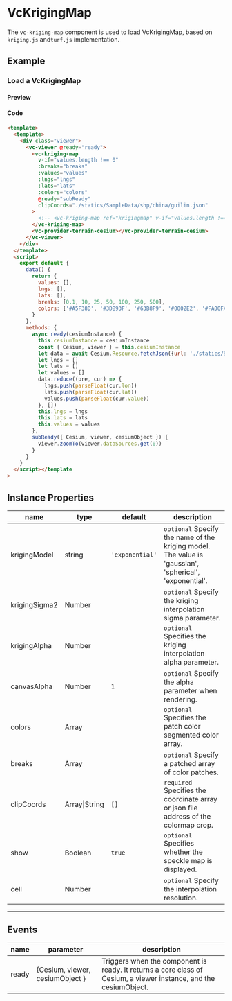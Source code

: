 # VcKrigingMap

The `vc-kriging-map` component is used to load VcKrigingMap, based on `kriging.js` and`turf.js` implementation.

## Example

### Load a VcKrigingMap

#### Preview

<doc-preview>
  <template>
    <div class="viewer">
      <vc-viewer @ready="ready">
        <vc-kriging-map v-if="values.length !== 0" :breaks="breaks" :values="values" :lngs="lngs" :lats="lats" :colors="colors" @ready="subReady" clipCoords="./statics/SampleData/shp/china/guilin.json">
        </vc-kriging-map>
        <vc-provider-terrain-cesium></vc-provider-terrain-cesium>
      </vc-viewer>
    </div>
  </template>
  <script>
    export default {
      data () {
        return {
          values: [],
          lngs: [],
          lats: [],
          breaks: [0.1, 10, 25, 50, 100, 250, 500],
          colors: ["#A5F38D", "#3DB93F", '#63B8F9', "#0002E2", "#FA00FA", "#7F0140"]
        }
      },
      methods: {
        async ready (cesiumInstance) {
          this.cesiumInstance = cesiumInstance
          const {Cesium, viewer} = this.cesiumInstance
          let data = await Cesium.Resource.fetchJson({url: './statics/SampleData/weather/precipitation/guilin.json'})
          let lngs = []
          let lats = []
          let values = []
          data.reduce((pre, cur) => {
            lngs.push(parseFloat(cur.lon))
            lats.push(parseFloat(cur.lat))
            values.push(parseFloat(cur.value))
          }, [])
          this.lngs = lngs
          this.lats = lats
          this.values = values
        },
        subReady ({ Cesium, viewer, cesiumObject }) {
          viewer.zoomTo(viewer.dataSources.get(0))
        }
      }
    }
  </script>
</doc-preview>

#### Code

```html
<template>
  <template>
    <div class="viewer">
      <vc-viewer @ready="ready">
        <vc-kriging-map
          v-if="values.length !== 0"
          :breaks="breaks"
          :values="values"
          :lngs="lngs"
          :lats="lats"
          :colors="colors"
          @ready="subReady"
          clipCoords="./statics/SampleData/shp/china/guilin.json"
        >
          <!-- <vc-kriging-map ref="krigingmap" v-if="values.length !== 0" :breaks="breaks" :values="values" :lngs="lngs" :lats="lats" :colors="colors"      @ready="subReady" :clipCoords="[109.61826, 24.25883, 111.49207, 26.38528]"> -->
        </vc-kriging-map>
        <vc-provider-terrain-cesium></vc-provider-terrain-cesium>
      </vc-viewer>
    </div>
  </template>
  <script>
    export default {
      data() {
        return {
          values: [],
          lngs: [],
          lats: [],
          breaks: [0.1, 10, 25, 50, 100, 250, 500],
          colors: ['#A5F38D', '#3DB93F', '#63B8F9', '#0002E2', '#FA00FA', '#7F0140']
        }
      },
      methods: {
        async ready(cesiumInstance) {
          this.cesiumInstance = cesiumInstance
          const { Cesium, viewer } = this.cesiumInstance
          let data = await Cesium.Resource.fetchJson({url: './statics/SampleData/weather/precipitation/guilin.json'})
          let lngs = []
          let lats = []
          let values = []
          data.reduce((pre, cur) => {
            lngs.push(parseFloat(cur.lon))
            lats.push(parseFloat(cur.lat))
            values.push(parseFloat(cur.value))
          }, [])
          this.lngs = lngs
          this.lats = lats
          this.values = values
        },
        subReady({ Cesium, viewer, cesiumObject }) {
          viewer.zoomTo(viewer.dataSources.get(0))
        }
      }
    }
  </script></template
>
```

## Instance Properties

| name          | type          | default         | description                                                                                            |
| ------------- | ------------- | --------------- | ------------------------------------------------------------------------------------------------------ |
| krigingModel  | string        | `'exponential'` | `optional` Specify the name of the kriging model. The value is 'gaussian', 'spherical', 'exponential'. |
| krigingSigma2 | Number        |                 | `optional` Specify the kriging interpolation sigma parameter.                                          |
| krigingAlpha  | Number        |                 | `optional` Specifies the kriging interpolation alpha parameter.                                        |
| canvasAlpha   | Number        | `1`             | `optional` Specify the alpha parameter when rendering.                                                 |
| colors        | Array         |                 | `optional` Specifies the patch color segmented color array.                                            |
| breaks        | Array         |                 | `optional` Specify a patched array of color patches.                                                   |
| clipCoords    | Array\|String | `[]`            | `required` Specifies the coordinate array or json file address of the colormap crop.                   |
| show          | Boolean       | `true`          | `optional` Specifies whether the speckle map is displayed.                                             |
| cell          | Number        |                 | `optional` Specify the interpolation resolution.                                                       |

---

## Events

| name  | parameter                       | description                                                                                                       |
| ----- | ------------------------------- | ----------------------------------------------------------------------------------------------------------------- |
| ready | {Cesium, viewer, cesiumObject } | Triggers when the component is ready. It returns a core class of Cesium, a viewer instance, and the cesiumObject. |
